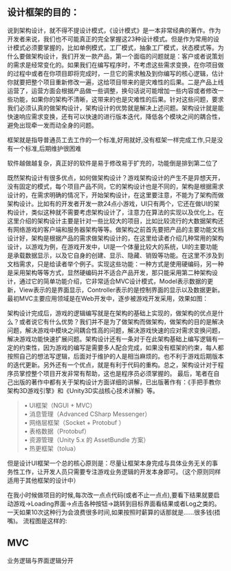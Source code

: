 ## 设计框架的目的：      
说到架构设计，就不得不提设计模式，《设计模式》是一本非常经典的著作。作为开发者来说，我们也不可能真正的完全掌握这23种设计模式。但是作为常用的设计模式必须要掌握的，比如单例模式，工厂模式，抽象工厂模式，状态模式等。为什么要做架构设计，我们开发一款产品，第一个面临的问题就是：客户或者说策划的需求是经常变化的。如果我们在编写程序时，不考虑这些需求变换，在你项目做的过程中或者在你项目即将完成时，一旦它的需求触及到你编写的核心逻辑，估计你就要把整个项目重新修改一遍，这给项目带来的是灾难性的后果。二是产品上线运营了，运营方面会根据产品做一些调整，换句话说可能增加一些内容或者修改一些功能，如果你的架构不清晰，这带来的也是灾难性的后果。针对这些问题，要求我们必须认真的做架构设计，架构设计的优势就是解决上述问题。架构设计就是能快速响应需求变换，还有可以快速的进行版本迭代，降低各个模块之间的耦合性，避免出现牵一发而动全身的问题。



框架就是指导普通员工去工作的一个标准,好用就好,没有框架一样完成工作,只是没有一个标准,后期维护很困难

软件越做越复杂，真正好的软件是易于修改易于扩充的，功能倒是排到第二位了


既然架构设计有很多优点，如何做架构设计？游戏架构设计的产生不是异想天开，没有固定的模式，每个项目产品不同，它的架构设计也是不同的，架构是根据需求设计的，在需求明确的情况下，开始架构设计，在这里要注意，不能为了架构而做架构设计。比如有的开发者开发一款24点小游戏，UI只有两个，它还在做UI的架构设计，类似这种就不需要考虑架构设计了，注意力在算法的实现以及优化上。在这里介绍的架构设计主要是针对一些比较大的项目，比如比较流行的大数据架构还有网络游戏的客户端和服务器架构等等。做架构之前首先要把产品的主要功能文档设计好，架构是根据产品的需求做架构设计的，在这里给读者介绍几种常用的架构设计，以游戏为例，在游戏开发中，UI是一个体量比较大的系统，UI的主要功能是承载数据显示，以及它自身的创建、显示、隐藏、销毁等功能。在这里不涉及到文档需求，只是给读者举个例子。实现这些功能：一种方式是使用硬编码，另一种是采用架构等等方式，显然硬编码并不适合产品开发，那只能采用第二种架构设计，通过它的简单功能介绍，它非常适合MVC设计模式，Model表示数据的更新，View表示的是界面显示，Controller表示的是控制界面的显示以及数据更新。最初MVC主要应用领域是在Web开发中，逐步被游戏开发采用，效果如图：

架构设计完成后，游戏的逻辑编写就是在架构的基础上实现的，做架构的优点是什么？或者说它有什么优势？我们并不是为了做架构而做架构，做架构的目的是解决问题，解决游戏中模块之间耦合性高的问题，解决游戏快速的应对需求变换问题，解决游戏功能快速扩展问题。架构设计还有一条对于在此架构基础上编写逻辑有一定的约束性，因为游戏的编写是需要多人配合完成，如果没有框架的约束，每人都按照自己的想法写逻辑，后面对于维护的人是相当麻烦的。也不利于游戏后期版本的迭代更新。另外还有一个优点，就是有利于代码的重构。总之，架构设计对于程序员掌控整个项目开发非常有帮助，这也是程序员必须掌握的。
 最后，笔者在自己出版的著作中都有关于架构设计方面详细的讲解，已出版著作有：《手把手教你架构3D游戏引擎》和《Unity3D实战核心技术详解》等。


>•	UI框架（NGUI + MVC）            
•	消息管理（Advanced CSharp Messenger）             
•	网络层框架（Socket + Protobuf ）             
•	表格数据（Protobuf）             
•	资源管理（Unity 5.x 的 AssetBundle 方案）             
•	热更框架（tolua）               


但是设计UI框架一个总的核心原则是：尽量让框架本身完成与具体业务无关的事务性工作，让开发人员只需要专注游戏业务逻辑的开发本身即可。（这个原则同样适用于其他框架的设计中）

在我小时候做项目的时候,每次改一点点代码(或者不止一点点),要看下结果就要启动游戏->Loading界面->点击各种按钮->跳转到目标界面看结果或者Log之类的。一天如果10次这种行为会浪费很多时间,如果按照时薪算的话那就是......很多钱(捂嘴)。 流程图是这样的:



## MVC

业务逻辑与界面逻辑分开
